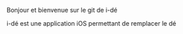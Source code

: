 <p>Bonjour et bienvenue sur le git de i-dé</p>
<p>i-dé est une application iOS permettant de remplacer le dé</p>